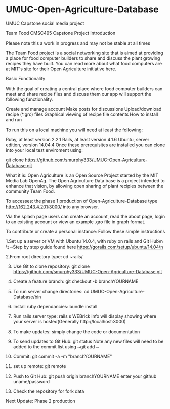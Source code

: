 # UMUC-Open-Agriculture-Database
UMUC Capstone social media project

Team Food CMSC495 Capstone Project
Introduction

Please note this a work in progress and may not be stable at all times

The Team Food project is a social networking site that is aimed at providing a place for food computer builders to share and discuss the plant growing recipes they have built. You can read more about what food computers are at MIT's site for their Open Agriculture initiative here.

Basic Functionality

With the goal of creating a central place where food computer builders can meet and share recipe files and discuss them our app will support the following functionality.

Create and manage account
Make posts for discussions
Upload/download recipe (*.gro) files
Graphical viewing of recipe file contents
How to install and run

To run this on a local machine you will need at least the following:

Ruby, at least version 2.2.1
Rails, at least version 4.1.6
Ubuntu, server edition, version 14.04.4
Once these prerequisites are installed you can clone into your local test enviroment using:

git clone https://github.com/smurphy333/UMUC-Open-Agriculture-Database.git


What it is:
Open Agriculture is an Open Source Project started by the
MIT Media Lab OpenAg. The Open Agriculture Data base is a 
project intended to enhance that vision, by allowing open 
sharing of plant recipies between the community Team Food.



To accesses: the phase 1 production of Open-Agriculture-Database type http://162.243.4.201:3000/ 
into any browser. 

Via the splash page users can create an account, read the about page, login to an existing account
or view an example .gro file in graph format.

To contribute or create a personal instance: Follow these simple instructions

1.Set up a server or VM with Ubuntu 14.0.4, with ruby on rails and Git Hub\n
   \t ~Step by step guide found here https://gorails.com/setup/ubuntu/14.04\n

2.From root directory type: cd ~rails/

3. Use Git to clone repository: git clone https://github.com/smurphy333/UMUC-Open-Agriculture-Database.git

4. Create a feature branch: git checkout -b branchYOURNAME

5. To run server change directories: cd UMUC-Open-Agriculture-Database/bin

6. Install ruby dependancies: bundle install

7. Run rails server type: rails s
    WEBrick info will display showing where your server is hosted(Generally http://localhost:3000)

8. To make updates: simply change the code or documentation

9. To send updates to Git Hub: git status
    Note any new files will need to be added to the commit list using ~git add <filename>~
10. Commit: git commit -a -m "branchYOURNAME"

11. set up remote: git remote

12. Push to Git Hub: git push origin branchYOURNAME
     enter your github uname/password

13. Check the repository for fork data

Next Update: Phase 2 production


